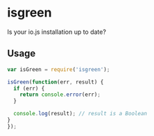 # isgreen
Is your io.js installation up to date?

## Usage

```javascript
var isGreen = require('isgreen');

isGreen(function(err, result) {
  if (err) {
    return console.error(err);
  }

  console.log(result); // result is a Boolean
}
});
```
